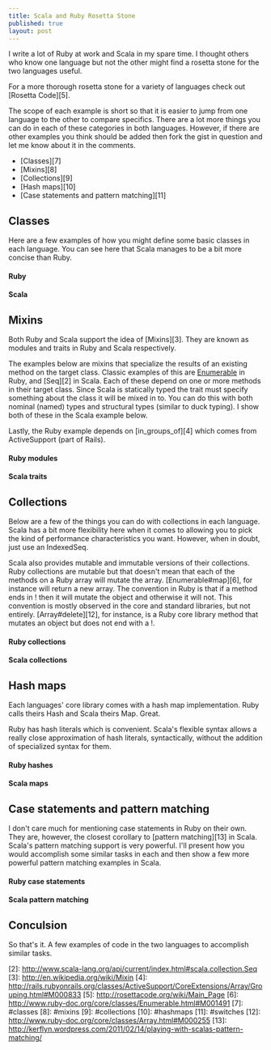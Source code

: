 ```yaml
---
title: Scala and Ruby Rosetta Stone
published: true
layout: post
---
```


I write a lot of Ruby at work and Scala in my spare time.
I thought others who know one language but not the other
might find a rosetta stone for the two languages useful.

For a more thorough rosetta stone for a variety of languages check
out [Rosetta Code][5].

The scope of each example is short so that it is easier to jump from
one language to the other to compare specifics.  There are a lot more
things you can do in each of these categories in both languages.  However,
if there are other examples you think should be added then fork the gist in
question and let me know about it in the comments.

* [Classes][7]
* [Mixins][8]
* [Collections][9]
* [Hash maps][10]
* [Case statements and pattern matching][11]

<a name="classes"></a>
## Classes

Here are a few examples of how you might define some basic classes in
each language.  You can see here that Scala manages to be a bit more
concise than Ruby.

#### Ruby
<script src="https://gist.github.com/1153103.js"> </script>

#### Scala
<script src="https://gist.github.com/1153076.js"> </script>

<a name="mixins"></a>
## Mixins

Both Ruby and Scala support the idea of [Mixins][3].  They are known as modules and traits in Ruby
and Scala respectively.

The examples below are mixins that specialize the results of an existing method on the target class.
Classic examples of this are [Enumerable][1] in Ruby, and [Seq][2] in Scala.  Each of these depend
on one or more methods in their target class.  Since Scala is statically typed the trait must specify
something about the class it will be mixed in to.  You can do this with both nominal (named) types and
structural types (similar to duck typing).  I show both of these in the Scala example below.

Lastly, the Ruby example depends on [in_groups_of][4] which comes from ActiveSupport (part of Rails).

#### Ruby modules
<script src="https://gist.github.com/1159939.js"> </script>

#### Scala traits
<script src="https://gist.github.com/1159921.js"></script>

<a name="collections"></a>
## Collections

Below are a few of the things you can do with collections in each language.  Scala has a bit more
flexibility here when it comes to allowing you to pick the kind of performance characteristics you
want.  However, when in doubt, just use an IndexedSeq.

Scala also provides mutable and immutable versions of their collections.  Ruby collections are mutable
but that doesn't mean that each of the methods on a Ruby array will mutate the array.  [Enumerable#map][6], for
instance will return a new array.  The convention in Ruby is that if a method ends in ! then it will mutate the
object and otherwise it will not.  This convention is mostly observed in the core and standard libraries, but not
entirely.  [Array#delete][12], for instance, is a Ruby core library method that mutates an object but does not
end with a !.

#### Ruby collections
<script src="https://gist.github.com/1159992.js"></script>

#### Scala collections
<script src="https://gist.github.com/1159981.js"></script>

<a name="hashmaps"></a>
## Hash maps

Each languages' core library comes with a hash map implementation.  Ruby calls theirs Hash and Scala theirs
Map.  Great.

Ruby has hash literals which is convenient.  Scala's flexible syntax allows a really close approximation
of hash literals, syntactically, without the addition of specialized syntax for them.

#### Ruby hashes
<script src="https://gist.github.com/1160016.js"></script>

#### Scala maps
<script src="https://gist.github.com/1160045.js"></script>

<a name="switches"></a>
## Case statements and pattern matching

I don't care much for mentioning case statements in Ruby on their own.  They are, however, the closest
corollary to [pattern matching][13] in Scala.  Scala's pattern matching support is very powerful.  I'll present
how you would accomplish some similar tasks in each and then show a few more powerful pattern matching
examples in Scala.

#### Ruby case statements
<script src="https://gist.github.com/1160828.js"></script>

#### Scala pattern matching
<script src="https://gist.github.com/1161420.js"></script>

## Conculsion

So that's it.  A few examples of code in the two languages to accomplish similar tasks.

[1]: http://www.ruby-doc.org/core/classes/Enumerable.html
[2]: http://www.scala-lang.org/api/current/index.html#scala.collection.Seq [3]: http://en.wikipedia.org/wiki/Mixin
[4]: http://rails.rubyonrails.org/classes/ActiveSupport/CoreExtensions/Array/Grouping.html#M000833
[5]: http://rosettacode.org/wiki/Main_Page
[6]: http://www.ruby-doc.org/core/classes/Enumerable.html#M001491
[7]: #classes
[8]: #mixins
[9]: #collections
[10]: #hashmaps
[11]: #switches
[12]: http://www.ruby-doc.org/core/classes/Array.html#M000255
[13]: http://kerflyn.wordpress.com/2011/02/14/playing-with-scalas-pattern-matching/
